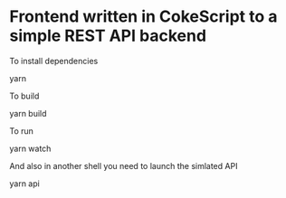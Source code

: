 
# Frontend written in CokeScript to a simple REST API backend

To install dependencies

  yarn
  
To build

  yarn build
  
To run
  
  yarn watch
  
And also in another shell you need to launch the simlated API

  yarn api
